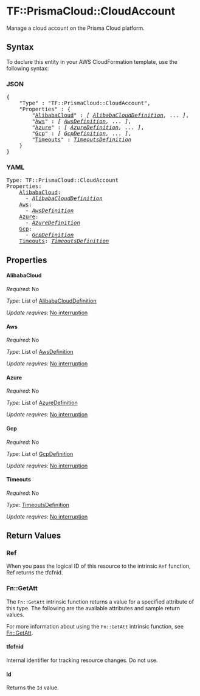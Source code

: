 # TF::PrismaCloud::CloudAccount

Manage a cloud account on the Prisma Cloud platform.

## Syntax

To declare this entity in your AWS CloudFormation template, use the following syntax:

### JSON

<pre>
{
    "Type" : "TF::PrismaCloud::CloudAccount",
    "Properties" : {
        "<a href="#alibabacloud" title="AlibabaCloud">AlibabaCloud</a>" : <i>[ <a href="alibabaclouddefinition.md">AlibabaCloudDefinition</a>, ... ]</i>,
        "<a href="#aws" title="Aws">Aws</a>" : <i>[ <a href="awsdefinition.md">AwsDefinition</a>, ... ]</i>,
        "<a href="#azure" title="Azure">Azure</a>" : <i>[ <a href="azuredefinition.md">AzureDefinition</a>, ... ]</i>,
        "<a href="#gcp" title="Gcp">Gcp</a>" : <i>[ <a href="gcpdefinition.md">GcpDefinition</a>, ... ]</i>,
        "<a href="#timeouts" title="Timeouts">Timeouts</a>" : <i><a href="timeoutsdefinition.md">TimeoutsDefinition</a></i>
    }
}
</pre>

### YAML

<pre>
Type: TF::PrismaCloud::CloudAccount
Properties:
    <a href="#alibabacloud" title="AlibabaCloud">AlibabaCloud</a>: <i>
      - <a href="alibabaclouddefinition.md">AlibabaCloudDefinition</a></i>
    <a href="#aws" title="Aws">Aws</a>: <i>
      - <a href="awsdefinition.md">AwsDefinition</a></i>
    <a href="#azure" title="Azure">Azure</a>: <i>
      - <a href="azuredefinition.md">AzureDefinition</a></i>
    <a href="#gcp" title="Gcp">Gcp</a>: <i>
      - <a href="gcpdefinition.md">GcpDefinition</a></i>
    <a href="#timeouts" title="Timeouts">Timeouts</a>: <i><a href="timeoutsdefinition.md">TimeoutsDefinition</a></i>
</pre>

## Properties

#### AlibabaCloud

_Required_: No

_Type_: List of <a href="alibabaclouddefinition.md">AlibabaCloudDefinition</a>

_Update requires_: [No interruption](https://docs.aws.amazon.com/AWSCloudFormation/latest/UserGuide/using-cfn-updating-stacks-update-behaviors.html#update-no-interrupt)

#### Aws

_Required_: No

_Type_: List of <a href="awsdefinition.md">AwsDefinition</a>

_Update requires_: [No interruption](https://docs.aws.amazon.com/AWSCloudFormation/latest/UserGuide/using-cfn-updating-stacks-update-behaviors.html#update-no-interrupt)

#### Azure

_Required_: No

_Type_: List of <a href="azuredefinition.md">AzureDefinition</a>

_Update requires_: [No interruption](https://docs.aws.amazon.com/AWSCloudFormation/latest/UserGuide/using-cfn-updating-stacks-update-behaviors.html#update-no-interrupt)

#### Gcp

_Required_: No

_Type_: List of <a href="gcpdefinition.md">GcpDefinition</a>

_Update requires_: [No interruption](https://docs.aws.amazon.com/AWSCloudFormation/latest/UserGuide/using-cfn-updating-stacks-update-behaviors.html#update-no-interrupt)

#### Timeouts

_Required_: No

_Type_: <a href="timeoutsdefinition.md">TimeoutsDefinition</a>

_Update requires_: [No interruption](https://docs.aws.amazon.com/AWSCloudFormation/latest/UserGuide/using-cfn-updating-stacks-update-behaviors.html#update-no-interrupt)

## Return Values

### Ref

When you pass the logical ID of this resource to the intrinsic `Ref` function, Ref returns the tfcfnid.

### Fn::GetAtt

The `Fn::GetAtt` intrinsic function returns a value for a specified attribute of this type. The following are the available attributes and sample return values.

For more information about using the `Fn::GetAtt` intrinsic function, see [Fn::GetAtt](https://docs.aws.amazon.com/AWSCloudFormation/latest/UserGuide/intrinsic-function-reference-getatt.html).

#### tfcfnid

Internal identifier for tracking resource changes. Do not use.

#### Id

Returns the <code>Id</code> value.

